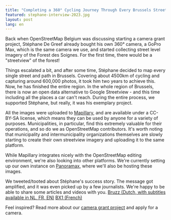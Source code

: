 ```yaml
---
title: "Completing a 360° Cycling Journey Through Every Brussels Street"
featured: stephane-interview-2023.jpg
layout: post
lang: en
---
```


Back when OpenStreetMap Belgium was discussing starting a camera grant project, Stéphane De Greef already bought his own 360° camera, a GoPro Max, which is the same camera we use, and started collecting street level imagery of the Forest des Soignes. For the first time, there would be a "streetview" of the forest!

Things escalated a bit, and after some time, Stéphane decided to map every single street and path in Brussels. Covering about 4500km of cycling and capturing around 600,000 photos, it took him two years to achieve this. Now, he has finished the entire region. In the whole region of Brussels, there is now an open data alternative to Google Streetview - and this time including all the places a car can't reach.
During the entire process, we supported Stéphane, but really, it was his exemplary project.

All the images were uploaded to [Mapillary](https://www.mapillary.com/app/user/Stefdegreef?lat=50.8&lng=4.5&z=10), and are available under a CC-BY-SA license, which means they can be used by anyone for a variety of purposes. Municipalities, in particular, find this extremely valuable for their operations, and so do we as OpenStreetMap contributors. It's worth noting that municipality and intermunicipality organizations themselves are slowly starting to create their own streetview imagery and uploading it to the same platform.

While Mapillary integrates nicely with the OpenStreetMap editing environment, we're also looking into other platforms. We're currently setting up our own instance on [Panoramax](https://panoramax.fr/), where we'll also be hosting these images.

We tweeted/tooted about Stéphane's success story. The message got amplified, and it was even picked up by a few journalists. We're happy to be able to share some articles and videos with you.
[Bruzz (Dutch, with subtitles available in NL, FR, EN)](https://www.bruzz.be/videoreeks/woensdag-19-juli-2023/video-stephane-de-greef-brengt-al-fietsend-alle-straten-van)
[BX1 (French)](https://bx1.be/categories/culture/un-google-street-view-pour-les-cyclistes/)

Feel inspired? Read more about our [camera grant project](https://openstreetmap.be/en/projects/streetlevelimagery.html) and apply for a camera.